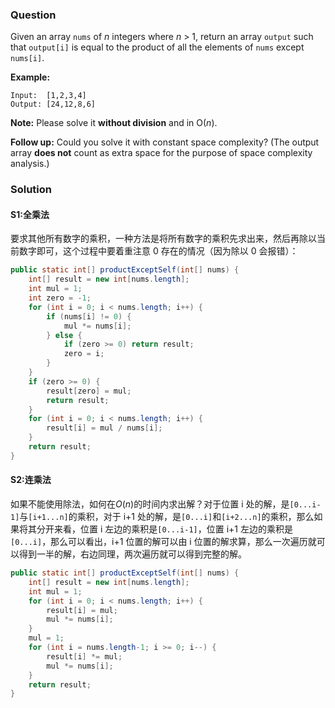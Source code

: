### Question

Given an array `nums` of *n* integers where *n* > 1,  return an array `output` such that `output[i]` is equal to the product of all the elements of `nums` except `nums[i]`.

**Example:**

```
Input:  [1,2,3,4]
Output: [24,12,8,6]
```

**Note:** Please solve it **without division** and in O(*n*).

**Follow up:**
Could you solve it with constant space complexity? (The output array **does not** count as extra space for the purpose of space complexity analysis.)

### Solution

#### S1:全乘法

要求其他所有数字的乘积，一种方法是将所有数字的乘积先求出来，然后再除以当前数字即可，这个过程中要着重注意 0 存在的情况（因为除以 0 会报错）：

```java
public static int[] productExceptSelf(int[] nums) {
    int[] result = new int[nums.length];
    int mul = 1;
    int zero = -1;
    for (int i = 0; i < nums.length; i++) {
        if (nums[i] != 0) {
            mul *= nums[i];
        } else {
            if (zero >= 0) return result;
            zero = i;
        }
    }
    if (zero >= 0) {
        result[zero] = mul;
        return result;
    }
    for (int i = 0; i < nums.length; i++) {
        result[i] = mul / nums[i];
    }
    return result;
}
```

#### S2:连乘法

如果不能使用除法，如何在$O(n)$的时间内求出解？对于位置 i 处的解，是`[0...i-1]`与`[i+1...n]`的乘积，对于 i+1 处的解，是`[0...i]`和`[i+2...n]`的乘积，那么如果将其分开来看，位置 i 左边的乘积是`[0...i-1]`，位置 i+1 左边的乘积是`[0...i]`，那么可以看出，i+1 位置的解可以由 i 位置的解求算，那么一次遍历就可以得到一半的解，右边同理，两次遍历就可以得到完整的解。

```java
public static int[] productExceptSelf(int[] nums) {
    int[] result = new int[nums.length];
    int mul = 1;
    for (int i = 0; i < nums.length; i++) {
        result[i] = mul;
        mul *= nums[i];
    }
    mul = 1;
    for (int i = nums.length-1; i >= 0; i--) {
        result[i] *= mul;
        mul *= nums[i];
    }
    return result;
}
```

